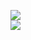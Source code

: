 [![](https://img.shields.io/badge/Made%20With-Github%20Spray-lightgrey.svg?style=for-the-badge&logo=github)](https://github.com/Annihil/github-spray#3352)  
[![](https://i.imgur.com/2DrTn0Z.gif)](https://github.com/Annihil/github-spray)
